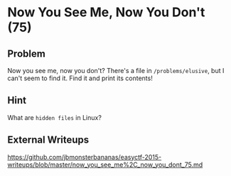 # Now You See Me, Now You Don't (75)

## Problem

Now you see me, now you don't? There's a file in `/problems/elusive`, but I can't seem to find it. Find it and print its contents!

## Hint

What are `hidden files` in Linux?

## External Writeups

https://github.com/jbmonsterbananas/easyctf-2015-writeups/blob/master/now_you_see_me%2C_now_you_dont_75.md
